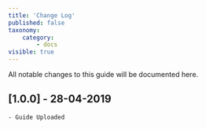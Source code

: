 ```yaml
---
title: 'Change Log'
published: false
taxonomy:
    category:
        - docs
visible: true
---
```



All notable changes to this guide will be documented here.


## [1.0.0] - 28-04-2019

```
- Guide Uploaded
```